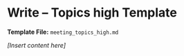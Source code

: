 # Write – Topics high Template

**Template File:** `meeting_topics_high.md`

_[Insert content here]_